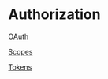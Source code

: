 # Authorization

[<!--INCLUDE-->OAuth](./oauth/README.md)

[<!--INCLUDE-->Scopes](./scopes/README.md)

[<!--INCLUDE-->Tokens](./tokens/README.md)
